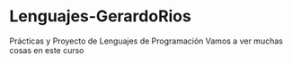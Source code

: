 # Lenguajes-GerardoRios
Prácticas y Proyecto de Lenguajes de Programación
Vamos a ver muchas cosas en este curso
